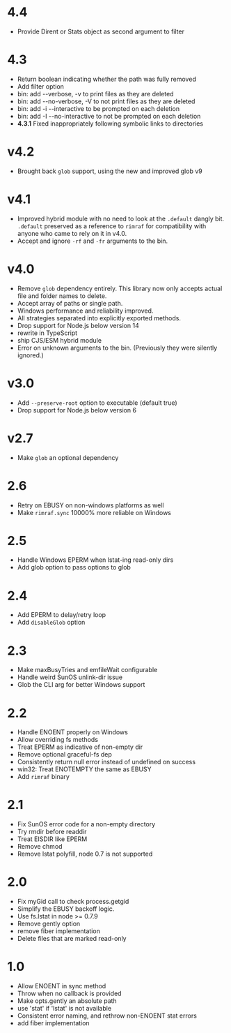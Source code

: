 # 4.4

- Provide Dirent or Stats object as second argument to filter

# 4.3

- Return boolean indicating whether the path was fully removed
- Add filter option
- bin: add --verbose, -v to print files as they are deleted
- bin: add --no-verbose, -V to not print files as they are deleted
- bin: add -i --interactive to be prompted on each deletion
- bin: add -I --no-interactive to not be prompted on each
  deletion
- **4.3.1** Fixed inappropriately following symbolic links to
  directories

# v4.2

- Brought back `glob` support, using the new and improved glob v9

# v4.1

- Improved hybrid module with no need to look at the `.default`
  dangly bit. `.default` preserved as a reference to `rimraf`
  for compatibility with anyone who came to rely on it in v4.0.
- Accept and ignore `-rf` and `-fr` arguments to the bin.

# v4.0

- Remove `glob` dependency entirely. This library now only
  accepts actual file and folder names to delete.
- Accept array of paths or single path.
- Windows performance and reliability improved.
- All strategies separated into explicitly exported methods.
- Drop support for Node.js below version 14
- rewrite in TypeScript
- ship CJS/ESM hybrid module
- Error on unknown arguments to the bin. (Previously they were
  silently ignored.)

# v3.0

- Add `--preserve-root` option to executable (default true)
- Drop support for Node.js below version 6

# v2.7

- Make `glob` an optional dependency

# 2.6

- Retry on EBUSY on non-windows platforms as well
- Make `rimraf.sync` 10000% more reliable on Windows

# 2.5

- Handle Windows EPERM when lstat-ing read-only dirs
- Add glob option to pass options to glob

# 2.4

- Add EPERM to delay/retry loop
- Add `disableGlob` option

# 2.3

- Make maxBusyTries and emfileWait configurable
- Handle weird SunOS unlink-dir issue
- Glob the CLI arg for better Windows support

# 2.2

- Handle ENOENT properly on Windows
- Allow overriding fs methods
- Treat EPERM as indicative of non-empty dir
- Remove optional graceful-fs dep
- Consistently return null error instead of undefined on success
- win32: Treat ENOTEMPTY the same as EBUSY
- Add `rimraf` binary

# 2.1

- Fix SunOS error code for a non-empty directory
- Try rmdir before readdir
- Treat EISDIR like EPERM
- Remove chmod
- Remove lstat polyfill, node 0.7 is not supported

# 2.0

- Fix myGid call to check process.getgid
- Simplify the EBUSY backoff logic.
- Use fs.lstat in node >= 0.7.9
- Remove gently option
- remove fiber implementation
- Delete files that are marked read-only

# 1.0

- Allow ENOENT in sync method
- Throw when no callback is provided
- Make opts.gently an absolute path
- use 'stat' if 'lstat' is not available
- Consistent error naming, and rethrow non-ENOENT stat errors
- add fiber implementation
